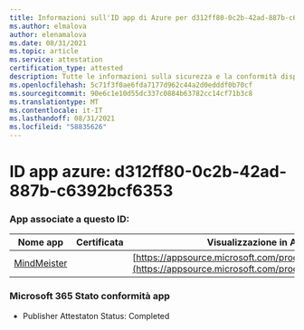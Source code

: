 ```yaml
---
title: Informazioni sull'ID app di Azure per d312ff80-0c2b-42ad-887b-c6392bcf6353
ms.author: elmalova
author: elenamalova
ms.date: 08/31/2021
ms.topic: article
ms.service: attestation
certification_type: attested
description: Tutte le informazioni sulla sicurezza e la conformità disponibili per d312ff80-0c2b-42ad-887b-c6392bcf6353.
ms.openlocfilehash: 5c71f3f0ae6fda7177d962c44a2d0edddf0b70cf
ms.sourcegitcommit: 90e6c1e10d55dc337c0884b63782cc14cf71b3c8
ms.translationtype: MT
ms.contentlocale: it-IT
ms.lasthandoff: 08/31/2021
ms.locfileid: "58835626"
---
```

# <a name="azure-app-id-d312ff80-0c2b-42ad-887b-c6392bcf6353"></a>ID app azure: d312ff80-0c2b-42ad-887b-c6392bcf6353


### <a name="apps-associated-with-this-id"></a>App associate a questo ID:
| **Nome app** | **Certificata** | **Visualizzazione in AppSource** |
|--------------|---------------|-----------------------|
| [MindMeister](https://docs.microsoft.com/microsoft-365-app-certification/forward/WA104381116) |  | [https://appsource.microsoft.com/product/office/WA104381116](https://appsource.microsoft.com/product/office/WA104381116) |

### <a name="microsoft-365-app-compliance-status"></a>Microsoft 365 Stato conformità app
- Publisher Attestaton Status: Completed
